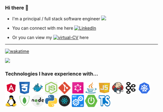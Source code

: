 ### Hi there :wave:

-   I'm a principal / full stack software engineer ![](https://komarev.com/ghpvc/?username=deepsea&color=orange)

-   You can connect with me here <a href="https://www.linkedin.com/in/richardlawlor/" target="_blank"><img alt="LinkedIn" width='70' src="https://img.shields.io/badge/linkedin-%230077B5.svg?&style=for-the-badge&logo=linkedin&logoColor=white" /></a>

-   Or you can view my <a href="https://richardlawlor.vercel.app/" target="_blank"><img alt="virtual-CV" width='70' src="https://img.shields.io/badge/virtual%20cv%20-8A2BE2" /></a> here

<hr>

[![wakatime](https://wakatime.com/badge/user/da633dea-4b89-49ea-a42c-faaa1575fcb0.svg)](https://wakatime.com/@da633dea-4b89-49ea-a42c-faaa1575fcb0)
<p>
   <img src="https://wakatime.com/share/@da633dea-4b89-49ea-a42c-faaa1575fcb0/459b7f70-7ddf-4ba9-a2bc-e8774cb672f3.svg" height="400">
</p>

<!-- <details>
   <summary>Github Statistics</summary>
   <p>
      <img src="https://github-readme-stats.vercel.app/api?username=deepsea&count_private=true&show_icons=true&theme=calm&hide=stars,prs">
   </p>
</details>
<details>
   <summary>Most Used Languages</summary>
   <p>
      <img src="https://github-readme-stats.vercel.app/api/top-langs/?username=deepsea&count_private=true&layout=compact&theme=calm&langs_count=8">
   <p>
      <img src="https://wakatime.com/share/@da633dea-4b89-49ea-a42c-faaa1575fcb0/459b7f70-7ddf-4ba9-a2bc-e8774cb672f3.svg" />
   </p>
</details> -->

<!--START_SECTION:waka-->
<!-- cddea7f4-5aaa-4a39-8e3e-250dacbee2a2 -->
<!--END_SECTION:waka-->

<!-- [![Top Langs](https://github-readme-stats.vercel.app/api/top-langs/?username=deepsea&count_private=true&layout=compact&theme=calm&langs_count=8)](https://github.com/deepsea) -->

<!-- <a href="https://app.daily.dev/rlawlor"><img src="https://api.daily.dev/devcards/d60fd968e82e488aa2b8371100e1a960.png?r=lkt" width="120" alt="Richard Lawlor's Dev Card"/></a> -->

<!-- <div align="center">
<div style="display: flex; align-items: flex-start;">
   I'm a principal / full stack software engineer

<p style="color: #ffffff">markups</p>

![](https://komarev.com/ghpvc/?username=deepsea&color=orange)

</div>
</div>

<div align="center">
<div style="display: flex; align-items: flex-start;">
   You can connect with me on LinkedIn 

<p style="color: #ffffff">markupsmarkupsmark</p>

<a href="https://www.linkedin.com/in/richardlawlor/" target="_blank"><img alt="LinkedIn" width='70' src="https://img.shields.io/badge/linkedin-%230077B5.svg?&style=for-the-badge&logo=linkedin&logoColor=white" /></a>

</div>
</div>

[![deepsea's github stats](https://github-readme-stats.vercel.app/api?username=deepsea&count_private=true&show_icons=true&theme=calm&hide=stars,prs)](https://github.com/deepsea)


<div align="center">
<div style="display: flex; align-items: flex-start;">

[![Top Langs](https://github-readme-stats.vercel.app/api/top-langs/?username=deepsea&count_private=true&layout=compact&theme=calm&langs_count=8)](https://github.com/deepsea)

<p style="color: #ffffff">Hey</p>

<a href="https://app.daily.dev/rlawlor"><img src="https://api.daily.dev/devcards/d60fd968e82e488aa2b8371100e1a960.png?r=lkt" width="120" alt="Richard Lawlor's Dev Card"/></a>

</div>
</div> -->

### Technologies I have experience with...

<img src='https://github.com/deepsea/deepsea/blob/master/icons/ang.png' alt='Angular' width='40' /> <img src='https://github.com/deepsea/deepsea/blob/master/icons/css.png' alt='CSS' width='40' />
<img src='https://github.com/deepsea/deepsea/blob/master/icons/docker.png' alt='Docker' width='40' />
<img src='https://github.com/deepsea/deepsea/blob/master/icons/express.jpg' alt='Express' width='40' />
<img src='https://github.com/deepsea/deepsea/blob/master/icons/git.png' alt='Git' width='40' />
<img src='https://github.com/deepsea/deepsea/blob/master/icons/graphql.png' alt='HTML' width='40' />
<img src='https://github.com/deepsea/deepsea/blob/master/icons/java.png' alt='Java' width='40' />
<img src='https://github.com/deepsea/deepsea/blob/master/icons/javascript.png' alt='JavaScript' width='40' /> <img src='https://github.com/deepsea/deepsea/blob/master/icons/jenkins.png' alt='Jenkins' width='40' />
<img src='https://github.com/deepsea/deepsea/blob/master/icons/kafka.png' alt='Kafka' width='40' />
<img src='https://github.com/deepsea/deepsea/blob/master/icons/kubernetes.png' alt='Kubernetes' width='40' />
<img src='https://github.com/deepsea/deepsea/blob/master/icons/linux.png' alt='Linux' width='40' />
<img src='https://github.com/deepsea/deepsea/blob/master/icons/mongo.png' alt='Mongo' width='40' />
<img src='https://github.com/deepsea/deepsea/blob/master/icons/node.png' alt='NodeJS' width='40' />
<img src='https://github.com/deepsea/deepsea/blob/master/icons/python.png' alt='Python' width='40' />
<img src='https://github.com/deepsea/deepsea/blob/master/icons/react.png' alt='ReactJS' width='40' /> <img src='https://github.com/deepsea/deepsea/blob/master/icons/rest.png' alt='REST' width='40' /> <img src='https://github.com/deepsea/deepsea/blob/master/icons/springboot.png' alt='Spring' width='40' />
<img src='https://github.com/deepsea/deepsea/blob/master/icons/typescript.png' alt='TypeScript' width='40' />


